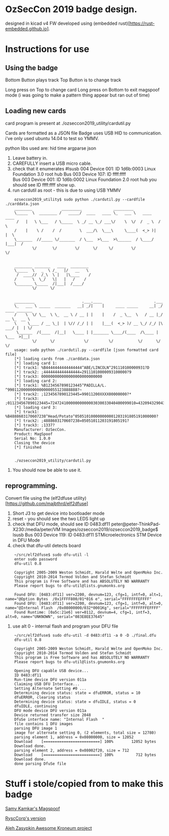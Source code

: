 # OzSecCon 2019 badge design.
designed in kicad v4
FW developed using (embedded rust)[https://rust-embedded.github.io].

# Instructions for use
## Using the badge
Bottom Button plays track
Top Button is to change track

Long press on Top to change card
Long press on Bottom to exit magspoof mode
(i was going to make a pattern thing appear but ran out of time)

## Loading new cards
card program is present at 
    ./ozseccon2019_utility/cardutil.py

Cards are formatted as a JSON file
Badge uses USB HID to communication.
i've only used ubuntu 14.04 to test so YMMV.

python libs used are:
hid
time
argparse
json

1. Leave battery in.
1. CAREFULLY insert a USB micro cable.
1. check that it enumerates
    \#lsusb
    004 Device 001: ID 1d6b:0003 Linux Foundation 3.0 root hub
    Bus 003 Device 107: ID ffff:ffff  
    Bus 003 Device 001: ID 1d6b:0002 Linux Foundation 2.0 root hub
you should see ID ffff:ffff show up.
1. run cardutil as root - this is due to using USB YMMV
```
    ozseccon2019_utility$ sudo python ./cardutil.py --cardfile ./carddata.json 
    ________             _________              _________                   
    \_____  \  ________ /   _____/  ____   ____ \_   ___ \   ____    ____   
     /   |   \ \___   / \_____  \ _/ __ \_/ ___\/    \  \/  /  _ \  /    \  
    /    |    \ /    /  /        \  ___/\  \___\     \____(  <_> )|   |  \ 
    \_______  //_____ \/_______  / \___  >\___  >\______  / \____/ |___|  / 
            \/       \/        \/      \/     \/        \/              \/  
                                                                            
    
    ________ _______   ____  ________  
    \_____  \   _  \ /_   |/   __   \ 
     /  ____//  /_\  \ |   |\____    / 
    /       \  \_/   \|   |   /    /  
    \_______ \_____  /|___|  /____/   
            \/      \/                 
                                       
    
    _________                     .___.____                       .___               
    \_   ___ \ _____  _______   __| _/|    |     ____ _____     __| _/ ____ _______  
    /    \  \/ \__  \ \_  __ \ / __ | |    |    /  _ \__  \   / __ |_/ __ \_  __ \ 
    \     \____ / __ \_|  | \// /_/ | |    |___(  <_> )/ __ \_/ /_/ |\  ___/ |  | \/ 
     \______  /(____  /|__|   \____ | |_______ \____/(____  /\____ | \___  >|__|    
            \/      \/             \/         \/           \/      \/     \/         
    usage: sudo python ./cardutil.py --cardfile [json formatted card file]
    [*] loading cards from ./carddata.json
    [*] loading card 1:
    [*] track1: %B4444444444444444^ABE/LINCOLN^291110100000931?D
    [*] track2: ;4444444444444444=29111010000093100000?9
    [*] track3: 000000000000000000000000000
    [*] loading card 2:
    [*] track1: %B1234567890123445^PADILLA/L.                ^9901120000000000000055123888888?~
    [*] track2: ;1234567890123445=99011200XXXX00000000?*
    [*] track3: ;011234567890123445=72472410000000000003030033040400099010=4320943290432==1=0000000000000000??
    [*] loading card 3:
    [*] track1: %B4888603170607238^Head/Potato^050510100000000001203191805191000000?
    [*] track2: ;4888603170607238=05051011203191805191?
    [*] track3: ;1337?
    Manufacturer: OzSecCon.
    Product: MagSpoof
    Serial No: 1.0.0
    Closing the device
    [*] finished
    
    
    ./ozseccon2019_utility/cardutil.py
```
1. You should now be able to use it.

## reprogramming.
Convert file using the (elf2dfuse utility)[https://github.com/majbthrd/elf2dfuse]

1. Short J3 to get device into bootloader mode
1. reset - you should see the two LEDS light up 
1. check that DFU mode, should see ID 0483:df11
    peter@peter-ThinkPad-X230:/media/peter/VM Images/ozseccon2019/ozseccon2019_badge$ lsusb
    Bus 003 Device 119: ID 0483:df11 STMicroelectronics STM Device in DFU Mode
1. check that dfu-util detects board
```
    ~/src/elf2dfuse$ sudo dfu-util -l
    enter sudo password 
    dfu-util 0.8
    
    Copyright 2005-2009 Weston Schmidt, Harald Welte and OpenMoko Inc.
    Copyright 2010-2014 Tormod Volden and Stefan Schmidt
    This program is Free Software and has ABSOLUTELY NO WARRANTY
    Please report bugs to dfu-util@lists.gnumonks.org
    
    Found DFU: [0483:df11] ver=2200, devnum=123, cfg=1, intf=0, alt=1, name="@Option Bytes  /0x1FFFF800/01*016 e", serial="FFFFFFFEFFFF"
    Found DFU: [0483:df11] ver=2200, devnum=123, cfg=1, intf=0, alt=0, name="@Internal Flash  /0x08000000/032*0001Kg", serial="FFFFFFFEFFFF"
    Found Runtime: [0a5c:21e6] ver=0112, devnum=4, cfg=1, intf=3, alt=0, name="UNKNOWN", serial="083E8EE37645"
```
1. use alt 0 - internal flash and program your DFU file
```
    ~/src/elf2dfuse$ sudo dfu-util -d 0483:df11 -a 0 -D ./final.dfu 
    dfu-util 0.8
    
    Copyright 2005-2009 Weston Schmidt, Harald Welte and OpenMoko Inc.
    Copyright 2010-2014 Tormod Volden and Stefan Schmidt
    This program is Free Software and has ABSOLUTELY NO WARRANTY
    Please report bugs to dfu-util@lists.gnumonks.org
    
    Opening DFU capable USB device...
    ID 0483:df11
    Run-time device DFU version 011a
    Claiming USB DFU Interface...
    Setting Alternate Setting #0 ...
    Determining device status: state = dfuERROR, status = 10
    dfuERROR, clearing status
    Determining device status: state = dfuIDLE, status = 0
    dfuIDLE, continuing
    DFU mode device DFU version 011a
    Device returned transfer size 2048
    DfuSe interface name: "Internal Flash  "
    file contains 1 DFU images
    parsing DFU image 1
    image for alternate setting 0, (2 elements, total size = 12780)
    parsing element 1, address = 0x08000000, size = 12052
    Download    [=========================] 100%        12052 bytes
    Download done.
    parsing element 2, address = 0x08002f20, size = 712
    Download    [=========================] 100%          712 bytes
    Download done.
    done parsing DfuSe file
 ```
 
# Stuff i stole/copied from to make this badge
[Samy Kamkar's Magspoof](http://samy.pl/magspoof/)

[RyscCorp's version](https://github.com/RyscCorp/magspoof_r3)

[Aleh Zasypkin Awesome Kroneum project](https://github.com/azasypkin/kroneum)

